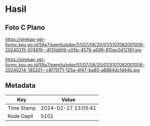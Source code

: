 # Hasil

## Foto C Plano

https://sirekap-obj-formc.kpu.go.id/59a7/pemilu/pdpr/51/07/08/20/01/5107082001006-20240215-074819--4f31dd09-c05b-4579-a599-810ac0412181.jpg

https://sirekap-obj-formc.kpu.go.id/59a7/pemilu/pdpr/51/07/08/20/01/5107082001006-20240214-185201--c8f75f71-125a-4f47-ba80-a8884dcfd44b.jpg


## Metadata

| Key        | Value               |
| ---------- | ------------------- |
| Time Stamp | 2024-02-17 13:05:41 |
| Kode Dapil | 5101                |



